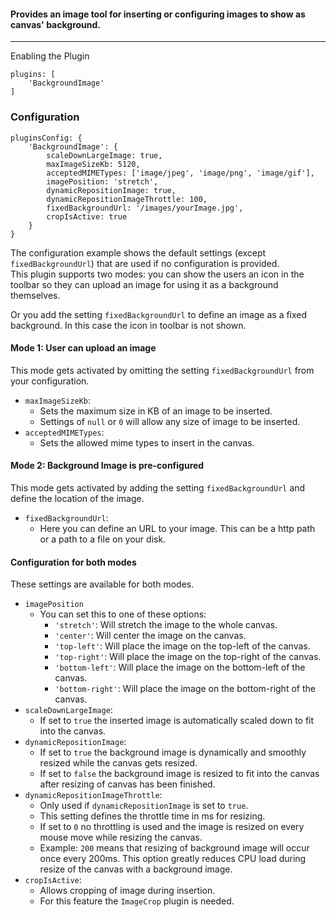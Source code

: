 #### Provides an image tool for inserting or configuring images to show as canvas' background. 

***
Enabling the Plugin
```
plugins: [
    'BackgroundImage'
]
```
### Configuration
```
pluginsConfig: {
    'BackgroundImage': {
        scaleDownLargeImage: true,
        maxImageSizeKb: 5120,
        acceptedMIMETypes: ['image/jpeg', 'image/png', 'image/gif'],
        imagePosition: 'stretch',
        dynamicRepositionImage: true,
        dynamicRepositionImageThrottle: 100,
        fixedBackgroundUrl: '/images/yourImage.jpg',
        cropIsActive: true
    }
}
```
The configuration example shows the default settings (except `fixedBackgroundUrl`) that are used if no configuration is provided.  
This plugin supports two modes: you can show the users an icon in the toolbar so they can upload an image for using it as a background themselves.  

Or you add the setting `fixedBackgroundUrl` to define an image as a fixed background. In this case the icon in toolbar is not shown. 
#### Mode 1: User can upload an image 
 This mode gets activated by omitting the setting `fixedBackgroundUrl` from your configuration.
* `maxImageSizeKb`:
    * Sets the maximum size in KB of an image to be inserted. 
    * Settings of `null` or `0` will allow any size of image to be inserted. 
* `acceptedMIMETypes`:
    * Sets the allowed mime types to insert in the canvas. 
#### Mode 2: Background Image is pre-configured 
This mode gets activated by adding the setting `fixedBackgroundUrl` and define the location of the image.  
* `fixedBackgroundUrl`:
    * Here you can define an URL to your image. This can be a http path or a path to a file on your disk.
#### Configuration for both modes 
These settings are available for both modes. 
* `imagePosition`
    * You can set this to one of these options: 
        * `'stretch'`: Will stretch the image to the whole canvas. 
        * `'center'`: Will center the image on the canvas. 
        * `'top-left'`: Will place the image on the top-left of the canvas. 
        * `'top-right'`: Will place the image on the top-right of the canvas. 
        * `'bottom-left'`: Will place the image on the bottom-left of the canvas. 
        * `'bottom-right'`: Will place the image on the bottom-right of the canvas. 
* `scaleDownLargeImage`: 
    * If set to `true` the inserted image is automatically scaled down to fit into the canvas.
* `dynamicRepositionImage`: 
    * If set to `true` the background image is dynamically and smoothly resized while the canvas gets resized. 
    * If set to `false` the background image is resized to fit into the canvas after resizing of canvas has been finished. 
* `dynamicRepositionImageThrottle`:
    * Only used if `dynamicRepositionImage` is set to `true`. 
    * This setting defines the throttle time in ms for resizing. 
    * If set to `0` no throttling is used and the image is resized on every mouse move while resizing the canvas. 
    * Example: `200` means that resizing of background image will occur once every 200ms. This option greatly reduces CPU load during resize of the canvas with a background image. 
* `cropIsActive`:
    * Allows cropping of image during insertion. 
    * For this feature the `ImageCrop` plugin is needed. 